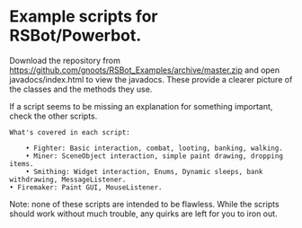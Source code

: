 ﻿Example scripts for RSBot/Powerbot.
==============

Download the repository from https://github.com/gnoots/RSBot_Examples/archive/master.zip and open javadocs/index.html to view the javadocs. These provide a clearer picture of the classes and the methods they use.

If a script seems to be missing an explanation for something important, check the other scripts.

    What's covered in each script:

        • Fighter: Basic interaction, combat, looting, banking, walking.
        • Miner: SceneObject interaction, simple paint drawing, dropping items.
        • Smithing: Widget interaction, Enums, Dynamic sleeps, bank withdrawing, MessageListener.
	• Firemaker: Paint GUI, MouseListener.

Note: none of these scripts are intended to be flawless. While the scripts should work without much trouble, any quirks are left for you to iron out.
